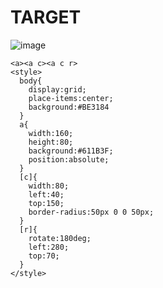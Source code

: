 # TARGET

![image](https://github.com/gaschneider/cssbattle/assets/16023844/a5fb8822-b159-4803-85bf-b8ab2c20a7bc)

```
<a><a c><a c r>
<style>
  body{
    display:grid;
    place-items:center;
    background:#BE3184
  }
  a{
    width:160;
    height:80;
    background:#611B3F;
    position:absolute;
  }
  [c]{
    width:80;
    left:40;
    top:150;
    border-radius:50px 0 0 50px;
  }
  [r]{
    rotate:180deg;
    left:280;
    top:70;
  }
</style>
```
